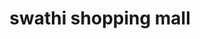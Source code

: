 ---
title: "swathi shopping mall"
url: /guntur/swathi-shopping-mall-lakshmipuram-main-road/
shop: mall
---
